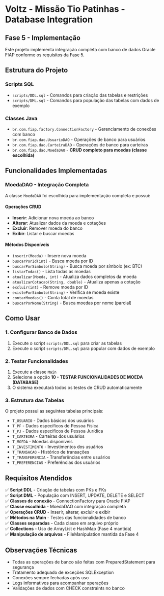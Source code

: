 # Voltz - Missão Tio Patinhas - Database Integration

## Fase 5 - Implementação

Este projeto implementa integração completa com banco de dados Oracle FIAP conforme os requisitos da Fase 5.

## Estrutura do Projeto

### Scripts SQL
- `scripts/DDL.sql` - Comandos para criação das tabelas e restrições
- `scripts/DML.sql` - Comandos para população das tabelas com dados de exemplo

### Classes Java
- `br.com.fiap.factory.ConnectionFactory` - Gerenciamento de conexões com banco
- `br.com.fiap.dao.UsuarioDAO` - Operações de banco para usuários
- `br.com.fiap.dao.CarteiraDAO` - Operações de banco para carteiras
- `br.com.fiap.dao.MoedaDAO` - **CRUD completo para moedas (classe escolhida)**

## Funcionalidades Implementadas

### MoedaDAO - Integração Completa
A classe `MoedaDAO` foi escolhida para implementação completa e possui:

#### Operações CRUD
- **Inserir**: Adicionar nova moeda ao banco
- **Alterar**: Atualizar dados da moeda e cotações
- **Excluir**: Remover moeda do banco
- **Exibir**: Listar e buscar moedas

#### Métodos Disponíveis
- `inserir(Moeda)` - Insere nova moeda
- `buscarPorId(int)` - Busca moeda por ID
- `buscarPorSimbolo(String)` - Busca moeda por símbolo (ex: BTC)
- `listarTodas()` - Lista todas as moedas
- `atualizar(Moeda, int)` - Atualiza dados completos da moeda
- `atualizarCotacao(String, double)` - Atualiza apenas a cotação
- `excluir(int)` - Remove moeda por ID
- `existePorSimbolo(String)` - Verifica se moeda existe
- `contarMoedas()` - Conta total de moedas
- `buscarPorNome(String)` - Busca moedas por nome (parcial)

## Como Usar

### 1. Configurar Banco de Dados
1. Execute o script `scripts/DDL.sql` para criar as tabelas
2. Execute o script `scripts/DML.sql` para popular com dados de exemplo

### 2. Testar Funcionalidades
1. Execute a classe `Main`
2. Selecione a opção **10 - TESTAR FUNCIONALIDADES DE MOEDA (DATABASE)**
3. O sistema executará todos os testes de CRUD automaticamente

### 3. Estrutura das Tabelas
O projeto possui as seguintes tabelas principais:
- `T_USUARIO` - Dados básicos dos usuários
- `T_PF` - Dados específicos de Pessoa Física
- `T_PJ` - Dados específicos de Pessoa Jurídica
- `T_CARTEIRA` - Carteiras dos usuários
- `T_MOEDA` - Moedas disponíveis
- `T_INVESTIMENTO` - Investimentos dos usuários
- `T_TRANSACAO` - Histórico de transações
- `T_TRANSFERENCIA` - Transferências entre usuários
- `T_PREFERENCIAS` - Preferências dos usuários

## Requisitos Atendidos

✅ **Script DDL** - Criação de tabelas com PKs e FKs  
✅ **Script DML** - População com INSERT, UPDATE, DELETE e SELECT  
✅ **Classes de conexão** - ConnectionFactory para Oracle FIAP  
✅ **Classe escolhida** - MoedaDAO com integração completa  
✅ **Operações CRUD** - Inserir, alterar, excluir e exibir  
✅ **Métodos na Main** - Testes das funcionalidades de banco  
✅ **Classes separadas** - Cada classe em arquivo próprio  
✅ **Collections** - Uso de ArrayList e HashMap (Fase 4 mantida)  
✅ **Manipulação de arquivos** - FileManipulation mantida da Fase 4  

## Observações Técnicas

- Todas as operações de banco são feitas com PreparedStatement para segurança
- Tratamento adequado de exceções SQLException
- Conexões sempre fechadas após uso
- Logs informativos para acompanhar operações
- Validações de dados com CHECK constraints no banco